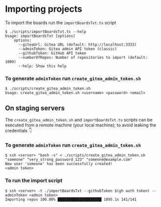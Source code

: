 # Importing projects
To import the boards run the `importBoardsTxt.ts` script
```console
$ ./scripts/importBoardsTxt.ts --help
Usage: importBoardsTxt [options]
    options:
      --giteaUrl: Gitea URL (default: http://localhost:3333)
      --adminToken: Gitea admin API token (classic)
      --githubToken: GitHub API token
      --numberOfRepos: Number of repositories to import (default: 1000)
      --help: Show this help
```
### To generate `adminToken` run `create_gitea_admin_token.sh`
```console
$ ./scripts/create_gitea_admin_token.sh
Usage: create_gitea_admin_token.sh <username> <password> <email>
```

## On staging servers
The `create_gitea_admin_token.sh` and `importBoardsTxt.ts` scripts can be executed from a remote machine (your local machine); to avoid leaking the credentials 👇

### To generate `adminToken` run `create_gitea_admin_token.sh`
```console
$ ssh <server> "bash -s" < ./scripts/create_gitea_admin_token.sh "someone" "very_strong_password_123" "someone@example.com"
New user 'someone' has been successfully created!
<admin token>
```

### To run the import script
```console
$ ssh <server> -t ./importBoardsTxt --githubToken $(gh auth token) --adminToken <admin token> 
Importing repos 100.00% ████████████████████ 1895.1s 141/141
```
